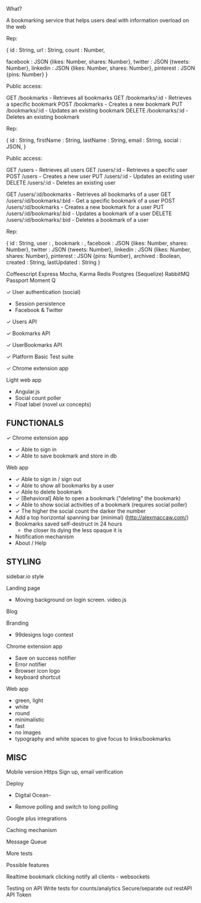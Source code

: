 

What?

A bookmarking service that helps users deal with information overload on the web



<!-- API -->



<!-- Resource: bookmark -->

Rep:

{
  id             : String,
  url            : String,
  count          : Number,
  <!-- bookmarkedBy   : Array <UserId>, -->
  <!-- archivedBy     : Array <UserId>, -->
  facebook       : JSON {likes: Number, shares: Number},
  twitter        : JSON {tweets: Number},
  linkedin       : JSON {likes: Number, shares: Number},
  pinterest      : JSON {pins: Number}
}

Public access:

GET    /bookmarks     - Retrieves all bookmarks
GET    /bookmarks/:id - Retrieves a specific bookmark
POST   /bookmarks     - Creates a new bookmark
PUT    /bookmarks/:id - Updates an existing bookmark
DELETE /bookmarks/:id - Deletes an existing bookmark



<!-- Resource: user -->

Rep:

{
  id        : String,
  firstName : String,
  lastName  : String,
  email     : String,
  social    : JSON,
}

Public access:

GET    /users     - Retrieves all users
GET    /users/:id - Retrieves a specific user
POST   /users     - Creates a new user
PUT    /users/:id - Updates an existing user
DELETE /users/:id - Deletes an existing user

GET    /users/:id/bookmarks      - Retrieves all bookmarks of a user
GET    /users/:id/bookmarks/:bid - Get a specific bookmark of a user
POST   /users/:id/bookmarks      - Creates a new bookmark for a user
PUT    /users/:id/bookmarks/:bid - Updates a bookmark of a user
DELETE /users/:id/bookmarks/:bid - Deletes a bookmark of a user


<!-- Relation: UserBookmark -->

Rep:

{
  id           : String,
  user         : <UserId>,
  bookmark     : <BookmarkId>,
  facebook     : JSON {likes: Number, shares: Number},
  twitter      : JSON {tweets: Number},
  linkedin     : JSON {likes: Number, shares: Number},
  pinterest    : JSON {pins: Number},
  archived     : Boolean,
  created      : String,
  lastUpdated  : String
}






<!-- Stack -->


Coffeescript
Express
Mocha, Karma
Redis
Postgres (Sequelize)
RabbitMQ
Passport
Moment
Q


<!-- Modules -->

✓ User authentication (social)
 - Session persistence
 - Facebook & Twitter

✓ Users API

✓ Bookmarks API

✓ UserBookmarks API

✓ Platform Basic Test suite

✓ Chrome extension app

Light web app
 - Angular.js
 - Social count poller
 - Float label (novel ux concepts)

FUNCTIONALS
------------------
✓ Chrome extension app
- ✓ Able to sign in
- ✓ Able to save bookmark and store in db

Web app
- ✓ Able to sign in / sign out
- ✓ Able to show all bookmarks by a user
- ✓ Able to delete bookmark
- ✓ [Behavioral] Able to open a bookmark ("deleting" the bookmark)
- ✓ Able to show social activities of a bookmark (requires social poller)
- ✓ The higher the social count the darker the number
- Add a top horizontal spanning bar (minimal) (http://alexmaccaw.com/)
- Bookmarks saved self-destruct in 24 hours
  - the closer its dying the less opaque it is
- Notification mechanism
- About / Help

STYLING
------------------

sidebar.io style

Landing page
- Moving background on login screen. video.js

Blog

Branding
 - 99designs logo contest

Chrome extension app
- Save on success notifier
- Error notifier
- Browser icon logo
- keyboard shortcut

Web app
- green, light
- white
- round
- minimalistic
- fast
- no images
- typography and white spaces to give focus to links/bookmarks


MISC
------------------
Mobile version
Https
Sign up, email verification



Deploy
 - Digital Ocean-


 <!-- Future -->

 - Remove polling and switch to long polling

Google plus integrations

 Caching mechanism

 Message Queue

 More tests


<!-- TODO -->


Possible features

Realtime bookmark clicking notify all clients - websockets


Testing on API
Write tests for counts/analytics
Secure/separate out restAPI API Token


